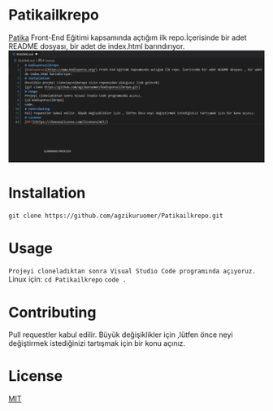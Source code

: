 # Patikailkrepo
[Patika](www.patika.dev) Front-End Eğitimi kapsamında açtığım ilk repo.İçerisinde bir adet README dosyası, bir adet de index.html barındırıyor.
![](ilkrepodeneme.jpg)
# Installation
```git clone https://github.com/agzikuruomer/Patikailkrepo.git```
# Usage
`Projeyi cloneladıktan sonra Visual Studio Code programında açıyoruz.
`Linux için:
 ```cd Patikailkrepo```
```code .```
# Contributing
Pull requestler kabul edilir. Büyük değişiklikler için ,lütfen önce neyi değiştirmek istediğinizi tartışmak için bir konu açınız.
# License
[MIT](https://choosealicense.com/licenses/mit/)
